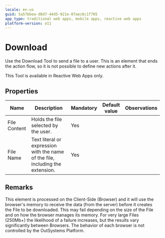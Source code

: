 ```yaml
---
locale: en-us
guid: 5a57bbea-d8d7-44d5-921e-07aec6c1f705
app_type: traditional web apps, mobile apps, reactive web apps
platform-version: o11
---
```


# Download

Use the Download Tool to send a file to a user. This is an element that ends the action flow, so it is not possible to define new actions after it.

This Tool is available in Reactive Web Apps only.


## Properties

|Name|Description|Mandatory|Default value|Observations|
|--- |--- |--- |--- |--- |
|File Content|Holds the file selected by the user.|Yes|||
|File Name|Text literal or expression with the name of the file, including the extension.|Yes|||


## Remarks

This element is processed on the Client-Side (Browser) and it will use the browser's memory to receive the data (from the server) before it creates the File to be downloaded.
This may fail depending on the size of the File and on how the browser manages its memory.
For very large Files (250Mb+) the likelihood of a failure increases, but the results vary significantly between Browsers. The behavior of each browser is not controlled by the OutSystems Platform.
